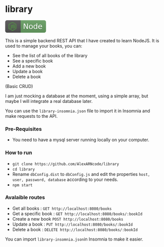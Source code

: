 # library


![This is an image](https://github.com/aleen42/badges/raw/master/src/node.svg)

This is a simple backend REST API that I have created to learn NodeJS.
It is used to manage your books, you can:
- See the list of all books of the library
- See a specific book
- Add a new book
- Update a book
- Delete a book

(Basic CRUD)

I am just mocking a database at the moment, using a simple array, but maybe I will integrate a real database later.

You can use the `library-insomnia.json` file to import it in Insomnia and make requests to the API.
### Pre-Requisites
- You need to have a mysql server running locally on your computer.

### How to run
- `git clone https://github.com/AlexARNcode/library`
- `cd library`
- Rename `dbConfig.dist` to `dbConfig.js` and edit the properties `host, user, password, database` according to your needs.
- `npm start`

### Avalaible routes
- Get all books : `GET http://localhost:8080/books`
- Get a specific book : `GET http://localhost:8080/books/:bookId`
- Create a new book  `POST http://localhost:8080/books`
- Update a book : `PUT http://localhost:8080/books/:bookId`
- Delete a book : `DELETE http://localhost:8080/books/:bookId`

You can import `library-insomnia.json`in Insomnia to make it easier.
